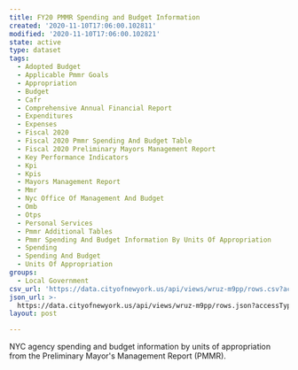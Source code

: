 ```yaml
---
title: FY20 PMMR Spending and Budget Information
created: '2020-11-10T17:06:00.102811'
modified: '2020-11-10T17:06:00.102821'
state: active
type: dataset
tags:
  - Adopted Budget
  - Applicable Pmmr Goals
  - Appropriation
  - Budget
  - Cafr
  - Comprehensive Annual Financial Report
  - Expenditures
  - Expenses
  - Fiscal 2020
  - Fiscal 2020 Pmmr Spending And Budget Table
  - Fiscal 2020 Preliminary Mayors Management Report
  - Key Performance Indicators
  - Kpi
  - Kpis
  - Mayors Management Report
  - Mmr
  - Nyc Office Of Management And Budget
  - Omb
  - Otps
  - Personal Services
  - Pmmr Additional Tables
  - Pmmr Spending And Budget Information By Units Of Appropriation
  - Spending
  - Spending And Budget
  - Units Of Appropriation
groups:
  - Local Government
csv_url: 'https://data.cityofnewyork.us/api/views/wruz-m9pp/rows.csv?accessType=DOWNLOAD'
json_url: >-
  https://data.cityofnewyork.us/api/views/wruz-m9pp/rows.json?accessType=DOWNLOAD
layout: post

---
```

NYC agency spending and budget information by units of appropriation from the 
Preliminary Mayor's Management Report (PMMR).
